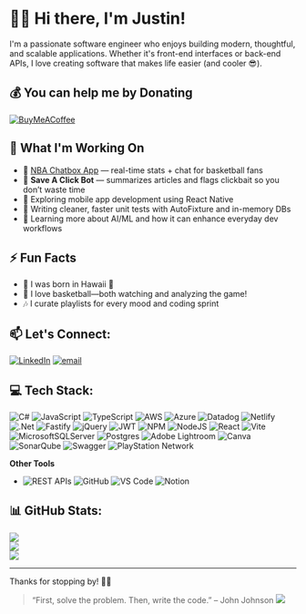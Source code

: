 
# 👋🏽 Hi there, I'm Justin!

I'm a passionate software engineer who enjoys building modern, thoughtful, and scalable applications. Whether it's front-end interfaces or back-end APIs, I love creating software that makes life easier (and cooler 😎).

## 💰 You can help me by Donating
[![BuyMeACoffee](https://img.shields.io/badge/Buy%20Me%20a%20Coffee-ffdd00?style=for-the-badge&logo=buy-me-a-coffee&logoColor=black)](https://buymeacoffee.com/jmorg) 

## 🚀 What I'm Working On
- 🏀 [NBA Chatbox App](https://github.com/yourusername/nba-chatbox) — real-time stats + chat for basketball fans
- 📰 **Save A Click Bot** — summarizes articles and flags clickbait so you don’t waste time
- 📱 Exploring mobile app development using React Native
- 🧪 Writing cleaner, faster unit tests with AutoFixture and in-memory DBs
- 🧠 Learning more about AI/ML and how it can enhance everyday dev workflows

## ⚡ Fun Facts
- 🌴 I was born in Hawaii 🌺
- 🏀 I love basketball—both watching and analyzing the game!
- 🎶 I curate playlists for every mood and coding sprint

## 📫 Let's Connect:
[![LinkedIn](https://img.shields.io/badge/LinkedIn-%230077B5.svg?logo=linkedin&logoColor=white)](https://linkedin.com/in/j-morg) 
[![email](https://img.shields.io/badge/Email-D14836?logo=gmail&logoColor=white)](mailto:jmorg.21@outlook.com) 

## 💻 Tech Stack:
![C#](https://img.shields.io/badge/c%23-%23239120.svg?style=for-the-badge&logo=csharp&logoColor=white) ![JavaScript](https://img.shields.io/badge/javascript-%23323330.svg?style=for-the-badge&logo=javascript&logoColor=%23F7DF1E) ![TypeScript](https://img.shields.io/badge/typescript-%23007ACC.svg?style=for-the-badge&logo=typescript&logoColor=white) ![AWS](https://img.shields.io/badge/AWS-%23FF9900.svg?style=for-the-badge&logo=amazon-aws&logoColor=white) ![Azure](https://img.shields.io/badge/azure-%230072C6.svg?style=for-the-badge&logo=microsoftazure&logoColor=white) ![Datadog](https://img.shields.io/badge/datadog-%23632CA6.svg?style=for-the-badge&logo=datadog&logoColor=white) ![Netlify](https://img.shields.io/badge/netlify-%23000000.svg?style=for-the-badge&logo=netlify&logoColor=#00C7B7) ![.Net](https://img.shields.io/badge/.NET-5C2D91?style=for-the-badge&logo=.net&logoColor=white) ![Fastify](https://img.shields.io/badge/fastify-%23000000.svg?style=for-the-badge&logo=fastify&logoColor=white) ![jQuery](https://img.shields.io/badge/jquery-%230769AD.svg?style=for-the-badge&logo=jquery&logoColor=white) ![JWT](https://img.shields.io/badge/JWT-black?style=for-the-badge&logo=JSON%20web%20tokens) ![NPM](https://img.shields.io/badge/NPM-%23CB3837.svg?style=for-the-badge&logo=npm&logoColor=white) ![NodeJS](https://img.shields.io/badge/node.js-6DA55F?style=for-the-badge&logo=node.js&logoColor=white) ![React](https://img.shields.io/badge/react-%2320232a.svg?style=for-the-badge&logo=react&logoColor=%2361DAFB) ![Vite](https://img.shields.io/badge/vite-%23646CFF.svg?style=for-the-badge&logo=vite&logoColor=white) ![MicrosoftSQLServer](https://img.shields.io/badge/Microsoft%20SQL%20Server-CC2927?style=for-the-badge&logo=microsoft%20sql%20server&logoColor=white) ![Postgres](https://img.shields.io/badge/postgres-%23316192.svg?style=for-the-badge&logo=postgresql&logoColor=white) ![Adobe Lightroom](https://img.shields.io/badge/Adobe%20Lightroom-31A8FF.svg?style=for-the-badge&logo=Adobe%20Lightroom&logoColor=white) ![Canva](https://img.shields.io/badge/Canva-%2300C4CC.svg?style=for-the-badge&logo=Canva&logoColor=white) ![SonarQube](https://img.shields.io/badge/SonarQube-black?style=for-the-badge&logo=sonarqube&logoColor=4E9BCD) ![Swagger](https://img.shields.io/badge/-Swagger-%23Clojure?style=for-the-badge&logo=swagger&logoColor=white) ![PlayStation Network](https://img.shields.io/badge/PSN-%230070D1.svg?style=for-the-badge&logo=Playstation&logoColor=white)

**Other Tools**
- ![REST APIs](https://img.shields.io/badge/RESTful%20APIs-FF6F61?style=flat&logo=api&logoColor=white) ![GitHub](https://img.shields.io/badge/GitHub-181717?style=flat&logo=github&logoColor=white) ![VS Code](https://img.shields.io/badge/VS%20Code-007ACC?style=flat&logo=visual-studio-code&logoColor=white) ![Notion](https://img.shields.io/badge/Notion-000000?style=flat&logo=notion&logoColor=white)

## 📊 GitHub Stats:
![](https://github-readme-stats.vercel.app/api?username=jmorg-9&theme=codeSTACKr&hide_border=false&include_all_commits=false&count_private=true)<br/>
![](https://nirzak-streak-stats.vercel.app/?user=jmorg-9&theme=codeSTACKr&hide_border=false)<br/>
![](https://github-readme-stats.vercel.app/api/top-langs/?username=jmorg-9&theme=codeSTACKr&hide_border=false&include_all_commits=false&count_private=true&layout=compact)

---
Thanks for stopping by! 🙌🏾

> “First, solve the problem. Then, write the code.” – John Johnson
[![](https://visitcount.itsvg.in/api?id=jmorg-9&icon=0&color=0)](https://visitcount.itsvg.in)
